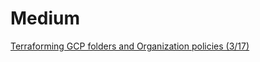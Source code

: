 
# Medium

[Terraforming GCP folders and Organization policies (3/17)](https://medium.com/@jojoooo/terraforming-gcp-folders-and-organization-policies-3-17-046378640ae3)
